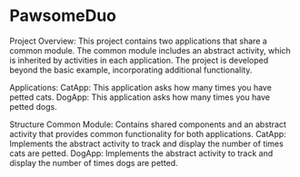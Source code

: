 # PawsomeDuo

Project Overview: 
This project contains two applications that share a common module. The common module includes an abstract activity, which is inherited by activities in each application. The project is developed beyond the basic example, incorporating additional functionality.

Applications: 
CatApp: This application asks how many times you have petted cats. DogApp: This application asks how many times you have petted dogs.

Structure Common Module: 
Contains shared components and an abstract activity that provides common functionality for both applications. CatApp: Implements the abstract activity to track and display the number of times cats are petted. DogApp: Implements the abstract activity to track and display the number of times dogs are petted.
